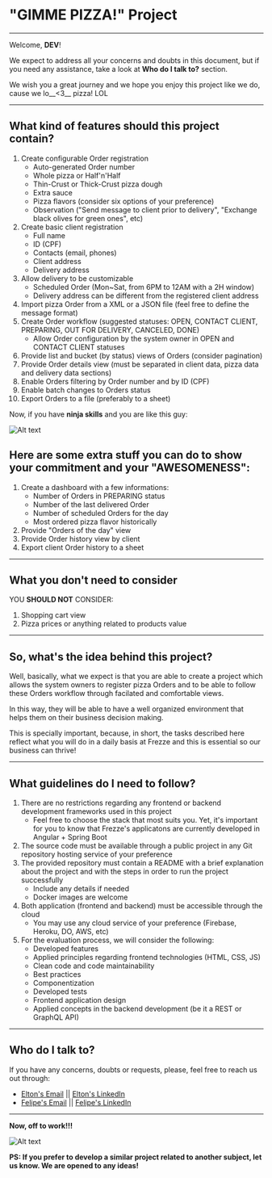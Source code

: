 # "GIMME PIZZA!" Project #
***

Welcome, **DEV**!

We expect to address all your concerns and doubts in this document, but if you need any assistance, take a look at **Who do I talk to?** section.

We wish you a great journey and we hope you enjoy this project like we do, cause we lo__<3__ pizza! LOL

***
## What kind of features should this project contain? ##

1. Create configurable Order registration
	* Auto-generated Order number
	* Whole pizza or Half'n'Half
	* Thin-Crust or Thick-Crust pizza dough
	* Extra sauce
	* Pizza flavors (consider six options of your preference)
	* Observation ("Send message to client prior to delivery", "Exchange black olives for green ones", etc)
2. Create basic client registration
	* Full name
	* ID (CPF)
	* Contacts (email, phones)
	* Client address
	* Delivery address
3. Allow delivery to be customizable
	* Scheduled Order (Mon~Sat, from 6PM to 12AM with a 2H window)
	* Delivery address can be different from the registered client address
4. Import pizza Order from a XML or a JSON file (feel free to define the message format)
5. Create Order workflow (suggested statuses: OPEN, CONTACT CLIENT, PREPARING, OUT FOR DELIVERY, CANCELED, DONE)
	* Allow Order configuration by the system owner in OPEN and CONTACT CLIENT statuses
6. Provide list and bucket (by status) views of Orders (consider pagination)
7. Provide Order details view (must be separated in client data, pizza data and delivery data sections)
8. Enable Orders filtering by Order number and by ID (CPF)
9. Enable batch changes to Orders status
10. Export Orders to a file (preferably to a sheet)

Now, if you have **ninja skills** and you are like this guy:

![Alt text](https://media1.tenor.com/images/071073537a1f211c0fe4fa680a836bfb/tenor.gif?itemid=4996013 "Challenge Accepted")

## Here are some extra stuff you can do to show your commitment and your "AWESOMENESS": ##

1. Create a dashboard with a few informations:
	* Number of Orders in PREPARING status
	* Number of the last delivered Order
	* Number of scheduled Orders for the day
	* Most ordered pizza flavor historically
2. Provide "Orders of the day" view
3. Provide Order history view by client
4. Export client Order history to a sheet

***
## What you don't need to consider ##

YOU **SHOULD NOT** CONSIDER:

1. Shopping cart view
2. Pizza prices or anything related to products value

***
## So, what's the idea behind this project? ##

Well, basically, what we expect is that you are able to create a project which allows the system owners to register pizza Orders and to be able to follow these Orders workflow through facilated and comfortable views. 

In this way, they will be able to have a well organized environment that helps them on their business decision making.

This is specially important, because, in short, the tasks described here reflect what you will do in a daily basis at Frezze and this is essential so our business can thrive!

***
## What guidelines do I need to follow? ##

1. There are no restrictions regarding any frontend or backend development frameworks used in this project
	* Feel free to choose the stack that most suits you. Yet, it's important for you to know that Frezze's applicatons are currently developed in Angular + Spring Boot
2. The source code must be available through a public project in any Git repository hosting service of your preference
3. The provided repository must contain a README with a brief explanation about the project and with the steps in order to run the project successfully
	* Include any details if needed
	* Docker images are welcome
4. Both application (frontend and backend) must be accessible through the cloud
	* You may use any cloud service of your preference (Firebase, Heroku, DO, AWS, etc)
5. For the evaluation process, we will consider the following:
	* Developed features
	* Applied principles regarding frontend technologies (HTML, CSS, JS)
	* Clean code and code maintainability
	* Best practices
	* Componentization
	* Developed tests
	* Frontend application design
	* Applied concepts in the backend development (be it a REST or GraphQL API)

***
## Who do I talk to? ##

If you have any concerns, doubts or requests, please, feel free to reach us out through:

- [Elton's Email](elton@frezze.com.br) || [Elton's LinkedIn](https://www.linkedin.com/in/elton-a-soares/)
- [Felipe's Email](felipe@frezze.com.br) || [Felipe's LinkedIn](https://www.linkedin.com/in/felipemantovanello/)

***

**Now, off to work!!!**

![Alt text](https://media1.tenor.com/images/44826c0ff7a64db5896ad728237d8ecd/tenor.gif?itemid=4903969 "Crazy Typing")


**PS: If you prefer to develop a similar project related to another subject, let us know. We are opened to any ideas!**

